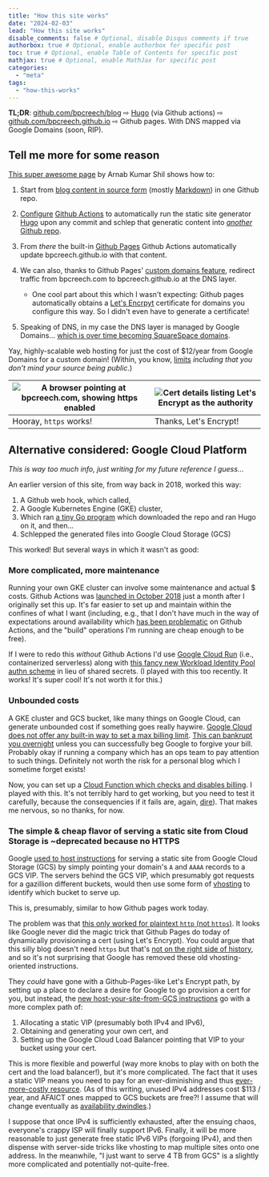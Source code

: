 ```yaml
---
title: "How this site works"
date: "2024-02-03"
lead: "How this site works"
disable_comments: false # Optional, disable Disqus comments if true
authorbox: true # Optional, enable authorbox for specific post
toc: true # Optional, enable Table of Contents for specific post
mathjax: true # Optional, enable MathJax for specific post
categories:
  - "meta"
tags:
  - "how-this-works"
---
```


**TL;DR**: [github.com/bpcreech/blog](https://github.com/bpcreech/blog) ⇨ [Hugo](https://gohugo.io/) (via Github actions) ⇨ [github.com/bpcreech.github.io](https://github.com/bpcreech.github.io) ⇨ Github pages. With DNS mapped via Google Domains (soon, RIP).

<!--more-->

## Tell me more for some reason

[This super awesome page](https://ruddra.com/hugo-deploy-static-page-using-github-actions/) by Arnab Kumar Shil shows how to:

1. Start from [blog content in source form](https://github.com/bpcreech/blog) (mostly [Markdown](https://www.markdownguide.org/)) in one Github repo.
2. [Configure](https://github.com/bpcreech/blog/blob/main/.github/workflows/publish.yaml) [Github Actions](https://github.com/features/actions) to automatically run the static site generator [Hugo](https://gohugo.io/) upon any commit and schlep that generatic content into [*another* Github repo](https://github.com/bpcreech/bpcreech.github.io).
3. From *there* the built-in [Github Pages](https://pages.github.com/) Github Actions automatically update bpcreech.github.io with that content.
4. We can also, thanks to Github Pages' [custom domains feature](https://docs.github.com/en/pages/configuring-a-custom-domain-for-your-github-pages-site/about-custom-domains-and-github-pages), redirect traffic from bpcreech.com to bpcreech.github.io at the DNS layer.

    * One cool part about this which I wasn't expecting: Github pages automatically obtains a [Let's Encrpyt](https://letsencrypt.org/) certificate for domains you configure this way. So I didn't even have to generate a certificate!

6. Speaking of DNS, in my case the DNS layer is managed by Google Domains... [which is over time becoming SquareSpace domains](https://blog.pragmaticengineer.com/google-domains-to-shut-down).

Yay, highly-scalable web hosting for just the cost of $12/year from Google Domains for a custom domain! (Within, you know, [limits](https://docs.github.com/en/pages/getting-started-with-github-pages/about-github-pages) *including that you don't mind your source being public*.)

| ![A browser pointing at bpcreech.com, showing https enabled](/img/i-can-has-https.png) | ![Cert details listing Let's Encrypt as the authority](/img/lets-encrypt.png) |
|----------------------|----------------------|
|Hooray, `https` works!|Thanks, Let's Encrypt!|

## Alternative considered: Google Cloud Platform

*This is way too much info, just writing for my future reference I guess...*

An earlier version of this site, from way back in 2018, worked this way:

1. A Github web hook, which called,
2. A Google Kubernetes Engine (GKE) cluster,
3. Which ran [a tiny Go program](https://github.com/bpcreech/hugohook) which downloaded the repo and ran Hugo on it, and then...
4. Schlepped the generated files into Google Cloud Storage (GCS)

This worked! But several ways in which it wasn't as good:

### More complicated, more maintenance

Running your own GKE cluster can involve some maintenance and actual $ costs. Github Actions was [launched in October 2018](https://techcrunch.com/2018/10/16/github-launches-actions-its-workflow-automation-tool) just a month after I originally set this up. It's far easier to set up and maintain within the confines of what I want (including, e.g., that I don't have much in the way of expectations around availability which [has been problematic](https://www.githubstatus.com/history) on Github Actions, and the "build" operations I'm running are cheap enough to be free).

If I were to redo this *without* Github Actions I'd use [Google Cloud Run](https://cloud.google.com/run) (i.e., containerized serverless) along with [this fancy new Workload Identity Pool authn scheme](https://github.com/google-github-actions/auth?tab=readme-ov-file#direct-wif) in lieu of shared secrets. (I played with this too recently. It works! It's super cool! It's not worth it for this.)

### Unbounded costs

A GKE cluster and GCS bucket, like many things on Google Cloud, can generate unbounded cost if something goes really haywire. [Google Cloud does not offer any built-in way to set a max billing limit](https://stackoverflow.com/questions/27616776/how-do-i-set-a-cost-limit-in-google-developers-console). [This can bankrupt you overnight](https://news.ycombinator.com/item?id=25372336) unless you can successfully beg Google to forgive your bill. Probably okay if running a company which has an ops team to pay attention to such things. Definitely not worth the risk for a personal blog which I sometime forget exists!

Now, you can set up a [Cloud Function which checks and disables billing](https://cloud.google.com/billing/docs/how-to/notify). I played with this. It's not terribly hard to get working, but you need to test it carefully, because the consequencies if it fails are, again, [dire](https://news.ycombinator.com/item?id=25372336)). That makes me nervous, so no thanks, for now.

### The simple & cheap flavor of serving a static site from Cloud Storage is ~deprecated because no HTTPS

Google [used to host instructions](https://web.archive.org/web/20180112010509/https://cloud.google.com/storage/docs/hosting-static-website) for serving a static site from Google Cloud Storage (GCS) by simply pointing your domain's `A` and `AAAA` records to a GCS VIP. The servers behind the GCS VIP, which presumably got requests for a gazillion different buckets, would then use some form of [vhosting](https://en.wikipedia.org/wiki/Virtual_hosting) to identify which bucket to serve up.

This is, presumably, similar to how Github pages work today.

The problem was that [this only worked for plaintext `http` (not `https`)](https://web.archive.org/web/20170327185149/https://cloud.google.com/storage/docs/static-website#https). It looks like Google never did the magic trick that Github Pages do today of dynamically provisioning a cert (using Let's Encrypt). You could argue that this silly blog doesn't need `https` but that's [not on the right side of history](https://blog.chromium.org/2023/08/towards-https-by-default.html), and so it's not surprising that Google has removed these old vhosting-oriented instructions.

They *could* have gone with a Github-Pages-like Let's Encrypt path, by setting up a place to declare a desire for Google to go provision a cert for you, but instead, the [new host-your-site-from-GCS instructions](https://cloud.google.com/storage/docs/hosting-static-website) go with a more complex path of:

1. Allocating a static VIP (presumably both IPv4 and IPv6),
2. Obtaining and generating your own cert, and
3. Setting up the Google Cloud Load Balancer pointing that VIP to your bucket using your cert.

This is more flexible and powerful (way more knobs to play with on both the cert and the load balancer!), but it's more complicated. The fact that it uses a static VIP means you need to pay for an ever-diminishing and thus [ever-more-costly resource](https://cloud.google.com/vpc/network-pricing#ipaddress). (As of this writing, unused IPv4 addresses cost $113 / year, and AFAICT ones mapped to GCS buckets are free?! I assume that will change eventually as [availability dwindles](https://ipv4.potaroo.net/).)

I suppose that once IPv4 is sufficiently exhausted, after the ensuing chaos, everyone's crappy ISP will finally support IPv6. Finally, it will be more reasonable to just generate free static IPv6 VIPs (forgoing IPv4), and then dispense with server-side tricks like vhosting to map multiple sites onto one address. In the meanwhile, "I just want to serve 4 TB from GCS" is a slightly more complicated and potentially not-quite-free.
